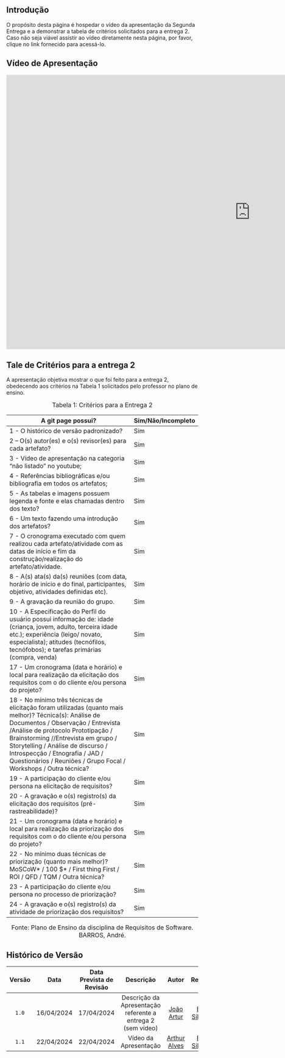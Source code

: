 ## <a>Introdução</a>

O propósito desta página é hospedar o vídeo da apresentação da Segunda Entrega e a demonstrar a tabela de critérios solicitados para a entrega 2. Caso não seja viável assistir ao vídeo diretamente nesta página, por favor, clique no link fornecido para acessá-lo.

## <a>Vídeo de Apresentação</a>
<iframe width="1280" height="720" src="https://www.youtube.com/embed/w9e5tQl3Iso" title="Apresentação da Entrega 2 - Grupo 01 (Diário Oficial da União)" frameborder="0" allow="accelerometer; autoplay; clipboard-write; encrypted-media; gyroscope; picture-in-picture; web-share" referrerpolicy="strict-origin-when-cross-origin" allowfullscreen></iframe>

## <a>Tale de Critérios para a entrega 2</a>

A apresentação objetiva mostrar o que foi feito para a entrega 2, obedecendo aos critérios na Tabela 1 solicitados pelo professor no plano de ensino.

<font size="3"><p style="text-align: center">Tabela 1: Critérios para a Entrega 2</p></font>

A git page possui?  | Sim/Não/Incompleto
--------- | ------
1 - O histórico de versão padronizado? | Sim|
2 – O(s) autor(es) e o(s) revisor(es) para cada artefato? | Sim|
3 - Vídeo de apresentação na categoria “não listado” no youtube; | Sim
4 - Referências bibliográficas e/ou bibliografia em todos os artefatos; | Sim|
5 - As tabelas e imagens possuem legenda e fonte e elas chamadas dentro dos texto? | Sim|
6 - Um texto fazendo uma introdução dos artefatos? | Sim|
7 - O cronograma executado com quem realizou cada artefato/atividade com as datas de início e fim da construção/realização do artefato/atividade. | Sim|
8 - A(s) ata(s) da(s) reuniões (com data, horário de início e do final, participantes, objetivo, atividades definidas etc). | Sim|
9 - A gravação da reunião do grupo. | Sim|
10 - A Especificação do Perfil do usuário possui informação de: idade (criança, jovem, adulto, terceira idade etc.); experiência (leigo/ novato, especialista); atitudes (tecnófilos, tecnófobos); e tarefas primárias (compra, venda) | Sim|
17 - Um cronograma (data e horário) e local para realização da elicitação dos requisitos com o do cliente e/ou persona do projeto? | Sim|
18 - No mínimo três técnicas de elicitação foram utilizadas (quanto mais melhor)? Técnica(s): Análise de Documentos / Observação / Entrevista /Análise de protocolo Prototipação / Brainstorming //Entrevista em grupo / Storytelling / Análise de discurso / Introspecção / Etnografia / JAD / Questionários / Reuniões / Grupo Focal / Workshops / Outra técnica? | Sim|
19 - A participação do cliente e/ou persona na elicitação de requisitos? | Sim|
20 - A gravação e o(s) registro(s) da elicitação dos requisitos (pré-rastreabilidade)? | Sim|
21 - Um cronograma (data e horário) e local para realização da priorização dos requisitos com o do cliente e/ou persona do projeto? | Sim|
22 - No mínimo duas técnicas de priorização (quanto mais melhor)? MoSCoW* / 100 $* / First thing First / ROI / QFD / TQM / Outra técnica?| Sim|
23 - A participação do cliente e/ou persona no processo de priorização? | Sim|
24 - A gravação e o(s) registro(s) da atividade de priorização dos requisitos? | Sim|

<font size="3"><p style="text-align: center">Fonte: Plano de Ensino da disciplina de Requisitos de Software. BARROS, André.</p></font>

## <a>Histórico de Versão</a>
|Versão|Data|Data Prevista de Revisão|Descrição|Autor|Revisor|
| :------: | :----------: |:-----------: | :-----------: | :---------: |:---------: |
|`1.0`|16/04/2024|17/04/2024| Descrição da Apresentação referente a entrega 2 (sem vídeo) | [João Artur](https://github.com/joao-artl)|[Eric Silveira](https://github.com/ericbky)|
|`1.1`| 22/04/2024 | 22/04/2024 | Vídeo da Apresentação | [Arthur Alves](https://github.com/arthrok) | [Eric Silveira](https://github.com/ericbky) |
